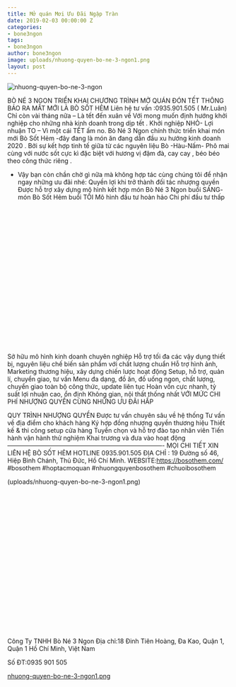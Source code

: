```yaml
---
title: Mở quán Mơi Ưu Đãi Ngập Tràn
date: 2019-02-03 00:00:00 Z
categories:
- bone3ngon
tags:
- bone3ngon
author: bone3ngon
image: uploads/nhuong-quyen-bo-ne-3-ngon1.png
layout: post
---
```


![nhuong-quyen-bo-ne-3-ngon](/uploads/nhuong-quyen-bo-ne-3-ngon1.png)

BÒ NÉ 3 NGON TRIỂN KHAI CHƯƠNG TRÌNH MỞ QUÁN ĐÓN TẾT
 THÔNG BÁO RA MẮT MỚI LÀ BÒ SỐT HẺM
   Liên hệ tư vấn :0935.901.505 ( Mr.Luân)   
Chỉ còn vài tháng nữa – Là tết đến xuân về
Với mong muốn định hướng khởi nghiệp  cho những nhà kinh doanh trong dịp tết .
Khởi nghiệp NHỎ- Lợi nhuận TO – Vì một cái TẾT ấm no.
Bò Né 3 Ngon chính thức triển khai món mới Bò Sốt Hẻm -đây đang là món ăn đang dẫn đầu xu hướng kinh doanh 2020 . Bởi sự kết hợp tinh tế giữa từ các nguyên liệu Bò -Hàu-Nấm- Phô mai cùng với nước sốt cực kì đặc biệt với hương vị đậm đà, cay cay , béo béo theo công thức riêng .
- Vậy bạn còn chần chờ gì nữa mà không hợp tác cùng chúng tôi để nhận ngay những ưu đãi nhé:
Quyền lợi khi trở thành đối tác nhượng quyền
Được hỗ trợ xây dựng mô hình kết hợp  món Bò Né 3 Ngon buổi SÁNG- món Bò Sốt Hẻm buổi TỐI
Mô hình đầu tư hoàn hảo
Chi phí đầu tư thấp
<p><iframe style="width:100%;" height="315" src="hhttps://www.youtube.com/watch?v=UAxokNaIStc&amp;showinfo=0" frameborder="0" allowfullscreen></iframe></p>

Sở hữu mô hình kinh doanh chuyên nghiệp
Hỗ trợ tối đa các vậy dụng thiết bị, nguyên liệu chế biến sản phẩm với chất lượng chuẩn
Hỗ trợ hình ảnh, Marketing thương hiệu, xây dựng chiến lược hoạt động
Setup, hỗ trợ, quản lí, chuyển giao, tư vấn
Menu đa dạng, đồ ăn, đồ uống ngon, chất lượng, chuyển giao toàn bộ công thức, update liên tục
Hoàn vốn cực nhanh, tỷ suất lợi nhuận cao, ổn định
Không gian, nội thất thống nhất
VỚI MỨC CHI PHÍ NHƯỢNG QUYỀN CÙNG NHỮNG ƯU ĐÃI HẤP 

QUY TRÌNH NHƯỢNG QUYỀN
Được tư vấn chuyên sâu về hệ thống
Tư vấn về địa điểm cho khách hàng
Ký hợp đồng nhượng quyền thương hiệu
Thiết kế & thi công setup cửa hàng
Tuyển chọn và hỗ trợ đào tạo nhân viên
Tiến hành vận hành thử nghiệm
Khai trương và đưa vào hoạt động
—————————————————————————-
MỌI CHI TIẾT XIN LIÊN HỆ 
BÒ SỐT HẺM 
 HOTLINE 0935.901.505
ĐỊA CHỈ : 19 Đường số 46, Hiệp Bình Chánh, Thủ Đức, Hồ Chí Minh.
WEBSITE:https://bosothem.com/
#bosothem #hoptacmoquan #nhuongquyenbosothem #chuoibosothem


\(uploads/nhuong-quyen-bo-ne-3-ngon1.png)

<p><iframe style="width:100%;" height="315" src="hhttps://www.youtube.com/watch?v=UAxokNaIStc&amp;showinfo=0" frameborder="0" allowfullscreen></iframe></p>



Công Ty TNHH Bò Né 3 Ngon
Địa chỉ:18 Đinh Tiên Hoàng, Đa Kao, Quận 1, Quận 1 Hồ Chí Minh, Việt Nam

Số ĐT:0935 901 505

[nhuong-quyen-bo-ne-3-ngon1.png](/uploads/nhuong-quyen-bo-ne-3-ngon1.png)
